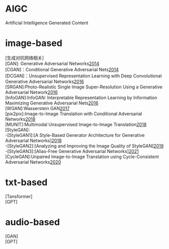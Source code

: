 # AIGC
Artificial Intelligence Generated Content

# image-based  
[生成对抗网络相关]    
[GAN]: Generative Adversarial Networks[2014](https://arxiv.org/abs/1406.2661)    
[CGAN]：Conditional Generative Adversarial Nets[2014](https://arxiv.org/abs/1411.1784)    
[DCGAN]：Unsupervised Representation Learning with Deep Convolutional Generative Adversarial Networks[2016](https://arxiv.org/abs/1511.06434)   
[SRGAN]:Photo-Realistic Single Image Super-Resolution Using a Generative Adversarial Network[2016](https://arxiv.org/abs/1609.04802)   
[InfoGAN]:InfoGAN: Interpretable Representation Learning by Information Maximizing Generative Adversarial Nets[2016](https://arxiv.org/abs/1606.03657)   
[WGAN]:Wasserstein GAN[2017](https://arxiv.org/abs/1701.07875v2)    
[pix2pix]:Image-to-Image Translation with Conditional Adversarial Networks[2018](https://arxiv.org/abs/1611.07004)   
[MUNIT]:Multimodal Unsupervised Image-to-Image Translation[2018](https://arxiv.org/abs/1804.04732)  
[StyleGAN]:  
    -[StyleGAN1]:[A Style-Based Generator Architecture for Generative Adversarial Networks][2018](https://arxiv.org/abs/1812.04948)   
    -[StyleGAN2]:[Analyzing and Improving the Image Quality of StyleGAN][2019](https://arxiv.org/pdf/1912.04958)  
    -[StyleGAN3]:[Alias-Free Generative Adversarial Networks][2021](https://arxiv.org/abs/2106.12423)  
[CycleGAN]:Unpaired Image-to-Image Translation using Cycle-Consistent Adversarial Networks[2020](https://arxiv.org/abs/1703.10593)    
# txt-based   
[Tansformer]  
[GPT]  
# audio-based  
[GAN]  
[GPT]  
